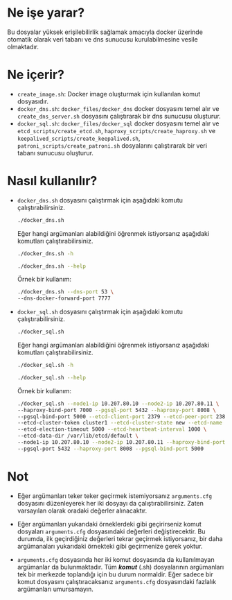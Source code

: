 # Ne işe yarar?

Bu dosyalar yüksek erişilebilirlik sağlamak amacıyla docker üzerinde otomatik olarak veri tabanı ve dns sunucusu kurulabilmesine vesile olmaktadır.

# Ne içerir?

- `create_image.sh`: Docker image oluşturmak için kullanılan komut dosyasıdır.
- `docker_dns.sh`: `docker_files/docker_dns` docker dosyasını temel alır ve `create_dns_server.sh` dosyasını çalıştırarak bir dns sunucusu oluşturur.
- `docker_sql.sh`: `docker_files/docker_sql` docker dosyasını temel alır ve `etcd_scripts/create_etcd.sh`, `haproxy_scripts/create_haproxy.sh` ve `keepalived_scripts/create_keepalived.sh`, `patroni_scripts/create_patroni.sh` dosyalarını çalıştırarak bir veri tabanı sunucusu oluşturur.

# Nasıl kullanılır?

- `docker_dns.sh` dosyasını çalıştırmak için aşağıdaki komutu çalıştırabilirsiniz.

    ```bash
    ./docker_dns.sh
    ```

    Eğer hangi argümanları alabildiğini öğrenmek istiyorsanız aşağıdaki komutları çalıştırabilirsiniz.

    ```bash
    ./docker_dns.sh -h
    ```
    ```bash
    ./docker_dns.sh --help
    ```

    Örnek bir kullanım:

    ```bash
    ./docker_dns.sh --dns-port 53 \
    --dns-docker-forward-port 7777
    ```

- `docker_sql.sh` dosyasını çalıştırmak için aşağıdaki komutu çalıştırabilirsiniz.

    ```bash
    ./docker_sql.sh
    ```

    Eğer hangi argümanları alabildiğini öğrenmek istiyorsanız aşağıdaki komutları çalıştırabilirsiniz.

    ```bash
    ./docker_sql.sh -h
    ```
    ```bash
    ./docker_sql.sh --help
    ```

    Örnek bir kullanım:

    ```bash
    ./docker_sql.sh --node1-ip 10.207.80.10 --node2-ip 10.207.80.11 \
    --haproxy-bind-port 7000 --pgsql-port 5432 --haproxy-port 8008 \
    --pgsql-bind-port 5000 --etcd-client-port 2379 --etcd-peer-port 2380 \
    --etcd-cluster-token cluster1 --etcd-cluster-state new --etcd-name etcd1 \
    --etcd-election-timeout 5000 --etcd-heartbeat-interval 1000 \
    --etcd-data-dir /var/lib/etcd/default \
    --node1-ip 10.207.80.10 --node2-ip 10.207.80.11 --haproxy-bind-port 7000 \
    --pgsql-port 5432 --haproxy-port 8008 --pgsql-bind-port 5000
    ```

# Not

- Eğer argümanları teker teker geçirmek istemiyorsanız `arguments.cfg` dosyasını düzenleyerek her iki dosyayı da çalıştırabilirsiniz. Zaten varsayılan olarak oradaki değerler alınacaktır.

- Eğer argümanları yukarıdaki örneklerdeki gibi geçirirseniz komut dosyaları `arguments.cfg` dosyasındaki değerleri değiştirecektir. Bu durumda, ilk geçirdiğiniz değerleri tekrar geçirmek istiyorsanız, bir daha argümanaları yukarıdaki örnekteki gibi geçirmenize gerek yoktur.

- `arguments.cfg` dosyasında her iki komut dosyasında da kullanılmayan argümanlar da bulunmaktadır. Tüm ***komut*** (.sh) dosyalarının argümanları tek bir merkezde toplandığı için bu durum normaldir. Eğer sadece bir komut dosyasını çalıştıracaksanız `arguments.cfg` dosyasındaki fazlalık argümanları umursamayın.